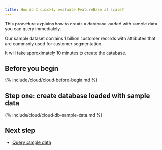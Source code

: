 ```yaml
---
title: How do I quickly evaluate FeatureBase at scale?
---
```


This procedure explains how to create a database loaded with sample data you can query immediately.

Our sample dataset contains 1 billion customer records with attributes that are commonly used for customer segmentation.

It will take approximately 10 minutes to create the database.

## Before you begin

{% include /cloud/cloud-before-begin.md %}

## Step one: create database loaded with sample data

{% include/cloud/cloud-db-sample-data.md %}

## Next step

* [Query sample data](/cloud/query-cloud-data/querydata)
